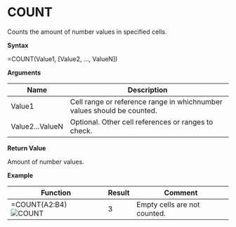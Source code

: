 # COUNT

Counts the amount of number values in specified cells.

**Syntax**

=COUNT(Value1, \[Value2, ..., ValueN\])

**Arguments**

| Name            | Description                                                            |
|-----------------|------------------------------------------------------------------------|
| Value1          | Cell range or reference range in whichnumber values should be counted. |
| Value2...ValueN | Optional. Other cell references or ranges to check.                    |

**Return Value**

Amount of number values.

**Example**

<table>
<colgroup>
<col style="width: 45%" />
<col style="width: 10%" />
<col style="width: 45%" />
</colgroup>
<thead>
<tr class="header">
<th>Function</th>
<th>Result</th>
<th>Comment</th>
</tr>
</thead>
<tbody>
<tr class="odd">
<td><div class="line-block">=COUNT(<span class="blue">A2:B4</span>)<br />
</div>
<div class="line-block"><img src="/images/COUNT.PNG" alt="COUNT" /></div></td>
<td>3</td>
<td>Empty cells are not counted.</td>
</tr>
</tbody>
</table>
